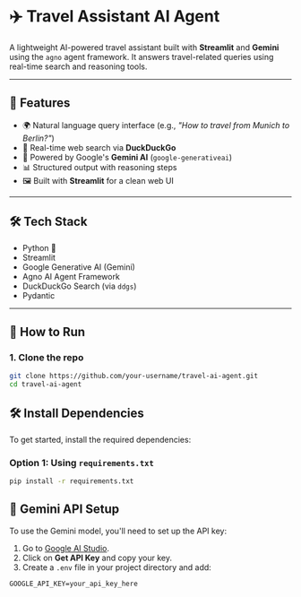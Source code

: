 # ✈️ Travel Assistant AI Agent

A lightweight AI-powered travel assistant built with **Streamlit** and **Gemini** using the `agno` agent framework. It answers travel-related queries using real-time search and reasoning tools.

---

## 🚀 Features

- 🌍 Natural language query interface (e.g., *"How to travel from Munich to Berlin?"*)
- 🔎 Real-time web search via **DuckDuckGo**
- 🤖 Powered by Google's **Gemini AI** (`google-generativeai`)
- 📊 Structured output with reasoning steps
- 🖼️ Built with **Streamlit** for a clean web UI

---

## 🛠️ Tech Stack

- Python 🐍
- Streamlit
- Google Generative AI (Gemini)
- Agno AI Agent Framework
- DuckDuckGo Search (via `ddgs`)
- Pydantic

---

## 🧪 How to Run

### 1. Clone the repo
```bash
git clone https://github.com/your-username/travel-ai-agent.git
cd travel-ai-agent
```

## 🛠️ Install Dependencies

To get started, install the required dependencies:

### Option 1: Using `requirements.txt`

```bash
pip install -r requirements.txt
```
## 🔐 Gemini API Setup

To use the Gemini model, you'll need to set up the API key:

1. Go to [Google AI Studio](https://makersuite.google.com/app/apikey).
2. Click on **Get API Key** and copy your key.
3. Create a `.env` file in your project directory and add:

```env
GOOGLE_API_KEY=your_api_key_here
